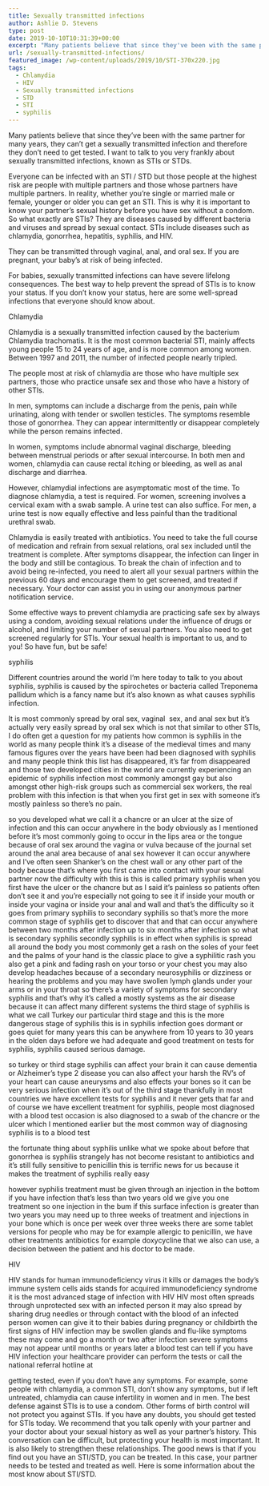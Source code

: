 ```yaml
---
title: Sexually transmitted infections
author: Ashlie D. Stevens
type: post
date: 2019-10-10T10:31:39+00:00
excerpt: "Many patients believe that since they've been with the same partner for many years, they can't get a sexually transmitted infection and therefore they don't need to get tested"
url: /sexually-transmitted-infections/
featured_image: /wp-content/uploads/2019/10/STI-370x220.jpg
tags:
  - Chlamydia
  - HIV
  - Sexually transmitted infections
  - STD
  - STI
  - syphilis
---
```


  Many patients believe that since they&#8217;ve been with the same partner for many years, they can&#8217;t get a sexually transmitted infection and therefore they don&#8217;t need to get tested. I want to talk to you very frankly about sexually transmitted infections, known as STIs or STDs.



  Everyone can be infected with an STI / STD but those people at the highest risk are people with multiple partners and those whose partners have multiple partners. In reality, whether you&#8217;re single or married male or female, younger or older you can get an STI. This is why it is important to know your partner&#8217;s sexual history before you have sex without a condom. So what exactly are STIs? They are diseases caused by different bacteria and viruses and spread by sexual contact. STIs include diseases such as chlamydia, gonorrhea, hepatitis, syphilis, and HIV.



  They can be transmitted through vaginal, anal, and oral sex. If you are pregnant, your baby&#8217;s at risk of being infected.



  For babies, sexually transmitted infections can have severe lifelong consequences. The best way to help prevent the spread of STIs is to know your status. If you don&#8217;t know your status, here are some well-spread infections that everyone should know about.



  Chlamydia



  Chlamydia is a sexually transmitted infection caused by the bacterium Chlamydia trachomatis. It is the most common bacterial STI, mainly affects young people 15 to 24 years of age, and is more common among women. Between 1997 and 2011, the number of infected people nearly tripled.



  The people most at risk of chlamydia are those who have multiple sex partners, those who practice unsafe sex and those who have a history of other STIs.



  In men, symptoms can include a discharge from the penis, pain while urinating, along with tender or swollen testicles. The symptoms resemble those of gonorrhea. They can appear intermittently or disappear completely while the person remains infected.



  In women, symptoms include abnormal vaginal discharge, bleeding between menstrual periods or after sexual intercourse. In both men and women, chlamydia can cause rectal itching or bleeding, as well as anal discharge and diarrhea.



  However, chlamydial infections are asymptomatic most of the time. To diagnose chlamydia, a test is required. For women, screening involves a cervical exam with a swab sample. A urine test can also suffice. For men, a urine test is now equally effective and less painful than the traditional urethral swab.



  Chlamydia is easily treated with antibiotics. You need to take the full course of medication and refrain from sexual relations, oral sex included until the treatment is complete. After symptoms disappear, the infection can linger in the body and still be contagious. To break the chain of infection and to avoid being re-infected, you need to alert all your sexual partners within the previous 60 days and encourage them to get screened, and treated if necessary. Your doctor can assist you in using our anonymous partner notification service.



  Some effective ways to prevent chlamydia are practicing safe sex by always using a condom, avoiding sexual relations under the influence of drugs or alcohol, and limiting your number of sexual partners. You also need to get screened regularly for STIs. Your sexual health is important to us, and to you! So have fun, but be safe!



  syphilis



  Different countries around the world I&#8217;m here today to talk to you about syphilis, syphilis is caused by the spirochetes or bacteria called Treponema pallidum which is a fancy name but it&#8217;s also known as what causes syphilis infection.



  It is most commonly spread by oral sex, vaginal  sex, and anal sex but it&#8217;s actually very easily spread by oral sex which is not that similar to other STIs, I do often get a question for my patients how common is syphilis in the world as many people think it&#8217;s a disease of the medieval times and many famous figures over the years have been had been diagnosed with syphilis and many people think this list has disappeared, it&#8217;s far from disappeared and those two developed cities in the world are currently experiencing an epidemic of syphilis infection most commonly amongst gay but also amongst other high-risk groups such as commercial sex workers, the real problem with this infection is that when you first get in sex with someone it&#8217;s mostly painless so there&#8217;s no pain.



  so you developed what we call it a chancre or an ulcer at the size of infection and this can occur anywhere in the body obviously as I mentioned before it&#8217;s most commonly going to occur in the lips area or the tongue because of oral sex around the vagina or vulva because of the journal set around the anal area because of anal sex however it can occur anywhere and I&#8217;ve often seen Shanker&#8217;s on the chest wall or any other part of the body because that&#8217;s where you first came into contact with your sexual partner now the difficulty with this is this is called primary syphilis when you first have the ulcer or the chancre but as I said it&#8217;s painless so patients often don&#8217;t see it and you&#8217;re especially not going to see it if inside your mouth or inside your vagina or inside your anal and wall and that&#8217;s the difficulty so it goes from primary syphilis to secondary syphilis so that&#8217;s more the more common stage of syphilis get to discover that and that can occur anywhere between two months after infection up to six months after infection so what is secondary syphilis secondly syphilis is in effect when syphilis is spread all around the body you most commonly get a rash on the soles of your feet and the palms of your hand is the classic place to give a syphilitic rash you also get a pink and fading rash on your torso or your chest you may also develop headaches because of a secondary neurosyphilis or dizziness or hearing the problems and you may have swollen lymph glands under your arms or in your throat so there&#8217;s a variety of symptoms for secondary syphilis and that&#8217;s why it&#8217;s called a mostly systems as the air disease because it can affect many different systems the third stage of syphilis is what we call Turkey our particular third stage and this is the more dangerous stage of syphilis this is in syphilis infection goes dormant or goes quiet for many years this can be anywhere from 10 years to 30 years in the olden days before we had adequate and good treatment on tests for syphilis, syphilis caused serious damage.



  so turkey or third stage syphilis can affect your brain it can cause dementia or Alzheimer&#8217;s type 2 disease you can also affect your harsh the RV&#8217;s of your heart can cause aneurysms and also effects your bones so it can be very serious infection when it&#8217;s out of the third stage thankfully in most countries we have excellent tests for syphilis and it never gets that far and of course we have excellent treatment for syphilis, people most diagnosed with a blood test occasion is also diagnosed to a swab of the chancre or the ulcer which I mentioned earlier but the most common way of diagnosing syphilis is to a blood test



  the fortunate thing about syphilis unlike what we spoke about before that gonorrhea is syphilis strangely has not become resistant to antibiotics and it&#8217;s still fully sensitive to penicillin this is terrific news for us because it makes the treatment of syphilis really easy



  however syphilis treatment must be given through an injection in the bottom if you have infection that&#8217;s less than two years old we give you one treatment so one injection in the bum if this surface infection is greater than two years you may need up to three weeks of treatment and injections in your bone which is once per week over three weeks there are some tablet versions for people who may be for example allergic to penicillin, we have other treatments antibiotics for example doxycycline that we also can use, a decision between the patient and his doctor to be made.



  HIV



  HIV stands for human immunodeficiency virus it kills or damages the body&#8217;s immune system cells aids stands for acquired immunodeficiency syndrome it is the most advanced stage of infection with HIV HIV most often spreads through unprotected sex with an infected person it may also spread by sharing drug needles or through contact with the blood of an infected person women can give it to their babies during pregnancy or childbirth the first signs of HIV infection may be swollen glands and flu-like symptoms these may come and go a month or two after infection severe symptoms may not appear until months or years later a blood test can tell if you have HIV infection your healthcare provider can perform the tests or call the national referral hotline at



  getting tested, even if you don&#8217;t have any symptoms. For example, some people with chlamydia, a common STI, don&#8217;t show any symptoms, but if left untreated, chlamydia can cause infertility in women and in men. The best defense against STIs is to use a condom. Other forms of birth control will not protect you against STIs. If you have any doubts, you should get tested for STIs today. We recommend that you talk openly with your partner and your doctor about your sexual history as well as your partner&#8217;s history. This conversation can be difficult, but protecting your health is most important. It is also likely to strengthen these relationships. The good news is that if you find out you have an STI/STD, you can be treated. In this case, your partner needs to be tested and treated as well. Here is some information about the most know about STI/STD.

